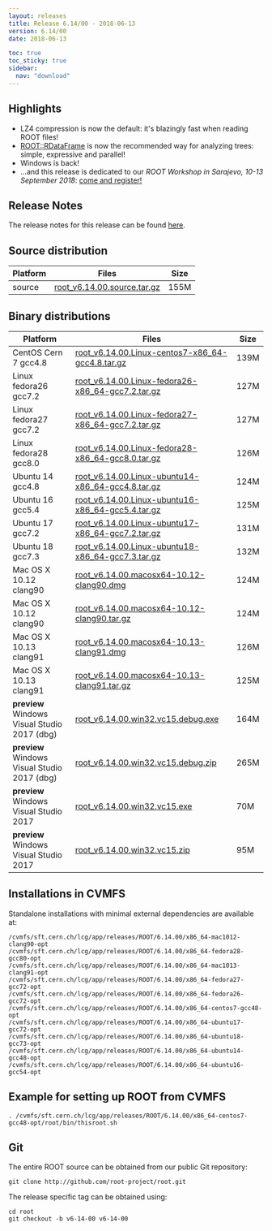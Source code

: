 ```yaml
---
layout: releases
title: Release 6.14/00 - 2018-06-13
version: 6.14/00
date: 2018-06-13

toc: true
toc_sticky: true
sidebar:
  nav: "download"
---
```


## Highlights
- LZ4 compression is now the default: it's blazingly fast when reading ROOT files!
- [ROOT::RDataFrame](https://root.cern.ch/doc/master/group__tutorial__dataframe.html) is now the recommended way for analyzing trees: simple, expressive and parallel!
- Windows is back!
- ...and this release is dedicated to our *ROOT Workshop in Sarajevo, 10-13 September 2018*: [come and register!](https://cern.ch/root2018)

## Release Notes
The release notes for this release can be found [here](https://root.cern.ch/doc/v614/release-notes.html).

## Source distribution

| Platform       | Files | Size |
|-----------|-------|-----|
| source | [root_v6.14.00.source.tar.gz](https://root.cern.ch/download/root_v6.14.00.source.tar.gz) | 155M |


## Binary distributions

| Platform       | Files | Size |
|-----------|-------|-----|
| CentOS Cern 7 gcc4.8 | [root_v6.14.00.Linux-centos7-x86_64-gcc4.8.tar.gz](https://root.cern.ch/download/root_v6.14.00.Linux-centos7-x86_64-gcc4.8.tar.gz) | 139M |
| Linux fedora26 gcc7.2 | [root_v6.14.00.Linux-fedora26-x86_64-gcc7.2.tar.gz](https://root.cern.ch/download/root_v6.14.00.Linux-fedora26-x86_64-gcc7.2.tar.gz) | 127M |
| Linux fedora27 gcc7.2 | [root_v6.14.00.Linux-fedora27-x86_64-gcc7.2.tar.gz](https://root.cern.ch/download/root_v6.14.00.Linux-fedora27-x86_64-gcc7.2.tar.gz) | 127M |
| Linux fedora28 gcc8.0 | [root_v6.14.00.Linux-fedora28-x86_64-gcc8.0.tar.gz](https://root.cern.ch/download/root_v6.14.00.Linux-fedora28-x86_64-gcc8.0.tar.gz) | 126M |
| Ubuntu 14 gcc4.8 | [root_v6.14.00.Linux-ubuntu14-x86_64-gcc4.8.tar.gz](https://root.cern.ch/download/root_v6.14.00.Linux-ubuntu14-x86_64-gcc4.8.tar.gz) | 124M |
| Ubuntu 16 gcc5.4 | [root_v6.14.00.Linux-ubuntu16-x86_64-gcc5.4.tar.gz](https://root.cern.ch/download/root_v6.14.00.Linux-ubuntu16-x86_64-gcc5.4.tar.gz) | 125M |
| Ubuntu 17 gcc7.2 | [root_v6.14.00.Linux-ubuntu17-x86_64-gcc7.2.tar.gz](https://root.cern.ch/download/root_v6.14.00.Linux-ubuntu17-x86_64-gcc7.2.tar.gz) | 131M |
| Ubuntu 18 gcc7.3 | [root_v6.14.00.Linux-ubuntu18-x86_64-gcc7.3.tar.gz](https://root.cern.ch/download/root_v6.14.00.Linux-ubuntu18-x86_64-gcc7.3.tar.gz) | 132M |
| Mac OS X 10.12 clang90 | [root_v6.14.00.macosx64-10.12-clang90.dmg](https://root.cern.ch/download/root_v6.14.00.macosx64-10.12-clang90.dmg) | 124M |
| Mac OS X 10.12 clang90 | [root_v6.14.00.macosx64-10.12-clang90.tar.gz](https://root.cern.ch/download/root_v6.14.00.macosx64-10.12-clang90.tar.gz) | 124M |
| Mac OS X 10.13 clang91 | [root_v6.14.00.macosx64-10.13-clang91.dmg](https://root.cern.ch/download/root_v6.14.00.macosx64-10.13-clang91.dmg) | 126M |
| Mac OS X 10.13 clang91 | [root_v6.14.00.macosx64-10.13-clang91.tar.gz](https://root.cern.ch/download/root_v6.14.00.macosx64-10.13-clang91.tar.gz) | 125M |
| **preview** Windows Visual Studio 2017 (dbg) | [root_v6.14.00.win32.vc15.debug.exe](https://root.cern.ch/download/root_v6.14.00.win32.vc15.debug.exe) | 164M |
| **preview** Windows Visual Studio 2017 (dbg) | [root_v6.14.00.win32.vc15.debug.zip](https://root.cern.ch/download/root_v6.14.00.win32.vc15.debug.zip) | 265M |
| **preview** Windows Visual Studio 2017 | [root_v6.14.00.win32.vc15.exe](https://root.cern.ch/download/root_v6.14.00.win32.vc15.exe) |  70M |
| **preview** Windows Visual Studio 2017 | [root_v6.14.00.win32.vc15.zip](https://root.cern.ch/download/root_v6.14.00.win32.vc15.zip) |  95M |



## Installations in CVMFS
Standalone installations with minimal external dependencies are available at:
~~~
/cvmfs/sft.cern.ch/lcg/app/releases/ROOT/6.14.00/x86_64-mac1012-clang90-opt
/cvmfs/sft.cern.ch/lcg/app/releases/ROOT/6.14.00/x86_64-fedora28-gcc80-opt
/cvmfs/sft.cern.ch/lcg/app/releases/ROOT/6.14.00/x86_64-mac1013-clang91-opt
/cvmfs/sft.cern.ch/lcg/app/releases/ROOT/6.14.00/x86_64-fedora27-gcc72-opt
/cvmfs/sft.cern.ch/lcg/app/releases/ROOT/6.14.00/x86_64-fedora26-gcc72-opt
/cvmfs/sft.cern.ch/lcg/app/releases/ROOT/6.14.00/x86_64-centos7-gcc48-opt
/cvmfs/sft.cern.ch/lcg/app/releases/ROOT/6.14.00/x86_64-ubuntu17-gcc72-opt
/cvmfs/sft.cern.ch/lcg/app/releases/ROOT/6.14.00/x86_64-ubuntu18-gcc73-opt
/cvmfs/sft.cern.ch/lcg/app/releases/ROOT/6.14.00/x86_64-ubuntu14-gcc48-opt
/cvmfs/sft.cern.ch/lcg/app/releases/ROOT/6.14.00/x86_64-ubuntu16-gcc54-opt
~~~


## Example for setting up ROOT from CVMFS
~~~
. /cvmfs/sft.cern.ch/lcg/app/releases/ROOT/6.14.00/x86_64-centos7-gcc48-opt/root/bin/thisroot.sh
~~~

## Git
The entire ROOT source can be obtained from our public Git repository:

~~~
git clone http://github.com/root-project/root.git
~~~
The release specific tag can be obtained using:
~~~
cd root
git checkout -b v6-14-00 v6-14-00
~~~

